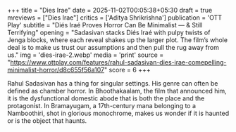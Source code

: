 +++
title = "Dies Irae"
date = 2025-11-02T00:05:38+05:30
draft = true
mreviews = ["Dies Irae"]
critics = ['Aditya Shrikrishna']
publication = 'OTT Play'
subtitle = "Diés Iraé Proves Horror Can Be Minimalist — & Still Terrifying"
opening = "Sadasivan stacks Diés Iraé with pulpy twists of Jenga blocks, where each reveal shakes up the larger plot. The film’s whole deal is to make us trust our assumptions and then pull the rug away from us."
img = 'dies-irae-2.webp'
media = 'print'
source = "https://www.ottplay.com/features/rahul-sadasivan-dies-irae-comepelling-minimalist-horror/d8c655f56a107"
score = 6
+++

Rahul Sadasivan has a thing for singular settings. His genre can often be defined as chamber horror. In Bhoothakaalam, the film that announced him, it is the dysfunctional domestic abode that is both the place and the protagonist. In Bramayugam, a 17th-century mana belonging to a Namboothiri, shot in glorious monochrome, makes us wonder if it is haunted or is the object that haunts.

